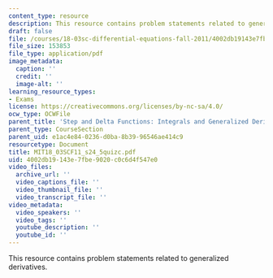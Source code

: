 ```yaml
---
content_type: resource
description: This resource contains problem statements related to generalized derivatives.
draft: false
file: /courses/18-03sc-differential-equations-fall-2011/4002db19143e7fbe9020c0c6d4f547e0_MIT18_03SCF11_s24_5quizc.pdf
file_size: 153853
file_type: application/pdf
image_metadata:
  caption: ''
  credit: ''
  image-alt: ''
learning_resource_types:
- Exams
license: https://creativecommons.org/licenses/by-nc-sa/4.0/
ocw_type: OCWFile
parent_title: 'Step and Delta Functions: Integrals and Generalized Derivatives'
parent_type: CourseSection
parent_uid: e1ac4e84-0236-d0ba-8b39-96546ae414c9
resourcetype: Document
title: MIT18_03SCF11_s24_5quizc.pdf
uid: 4002db19-143e-7fbe-9020-c0c6d4f547e0
video_files:
  archive_url: ''
  video_captions_file: ''
  video_thumbnail_file: ''
  video_transcript_file: ''
video_metadata:
  video_speakers: ''
  video_tags: ''
  youtube_description: ''
  youtube_id: ''
---
```

This resource contains problem statements related to generalized derivatives.